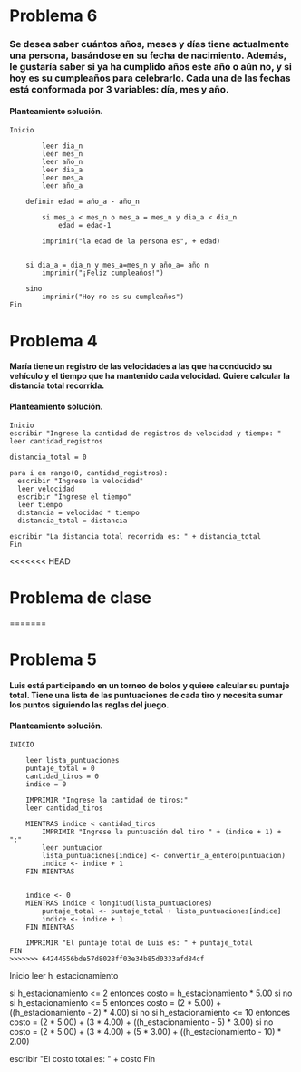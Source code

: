 # Problema 6
### Se desea saber cuántos años, meses y días tiene actualmente una persona, basándose en su fecha de nacimiento. Además, le gustaría saber si ya ha cumplido años este año o aún no, y si hoy es su cumpleaños para celebrarlo. Cada una de las fechas está conformada por 3 variables: día, mes y año.

#### Planteamiento solución.

```
Inicio
              
        leer dia_n
        leer mes_n
        leer año_n
        leer dia_a
        leer mes_a
        leer año_a    
    
    definir edad = año_a - año_n
    
        si mes_a < mes_n o mes_a = mes_n y dia_a < dia_n
            edad = edad-1
            
        imprimir("la edad de la persona es", + edad)
        
    
    si dia_a = dia_n y mes_a=mes_n y año_a= año n
        imprimir("¡Feliz cumpleaños!")
        
    sino 
        imprimir("Hoy no es su cumpleaños")
Fin
```

# Problema 4
#### María tiene un registro de las velocidades a las que ha conducido su vehículo y el tiempo que ha mantenido cada velocidad. Quiere calcular la distancia total recorrida.
#### Planteamiento solución.
```
Inicio
escribir "Ingrese la cantidad de registros de velocidad y tiempo: "
leer cantidad_registros

distancia_total = 0

para i en rango(0, cantidad_registros):
  escribir "Ingrese la velocidad"
  leer velocidad
  escribir "Ingrese el tiempo"
  leer tiempo
  distancia = velocidad * tiempo
  distancia_total = distancia

escribir "La distancia total recorrida es: " + distancia_total
Fin
```
<<<<<<< HEAD
# Problema de clase
=======

# Problema 5
#### Luis está participando en un torneo de bolos y quiere calcular su puntaje total. Tiene una lista de las puntuaciones de cada tiro y necesita sumar los puntos siguiendo las reglas del juego.
#### Planteamiento solución.
```
INICIO
    
    leer lista_puntuaciones
    puntaje_total = 0
    cantidad_tiros = 0
    indice = 0

    IMPRIMIR "Ingrese la cantidad de tiros:"
    leer cantidad_tiros 

    MIENTRAS indice < cantidad_tiros
        IMPRIMIR "Ingrese la puntuación del tiro " + (indice + 1) + ":"
        leer puntuacion
        lista_puntuaciones[indice] <- convertir_a_entero(puntuacion)
        indice <- indice + 1
    FIN MIENTRAS

    
    indice <- 0
    MIENTRAS indice < longitud(lista_puntuaciones)
        puntaje_total <- puntaje_total + lista_puntuaciones[indice]
        indice <- indice + 1
    FIN MIENTRAS

    IMPRIMIR "El puntaje total de Luis es: " + puntaje_total
FIN
>>>>>>> 64244556bde57d8028ff03e34b85d0333afd84cf

```
Inicio
leer h_estacionamiento

si h_estacionamiento <= 2 entonces
  costo = h_estacionamiento * 5.00
si no 
    si h_estacionamiento <= 5 entonces
  costo = (2 * 5.00) + ((h_estacionamiento - 2) * 4.00)
si no 
    si h_estacionamiento <= 10 entonces
  costo = (2 * 5.00) + (3 * 4.00) + ((h_estacionamiento - 5) * 3.00)
si no
  costo = (2 * 5.00) + (3 * 4.00) + (5 * 3.00) + ((h_estacionamiento - 10) * 2.00)

escribir "El costo total es: " + costo
Fin
```

